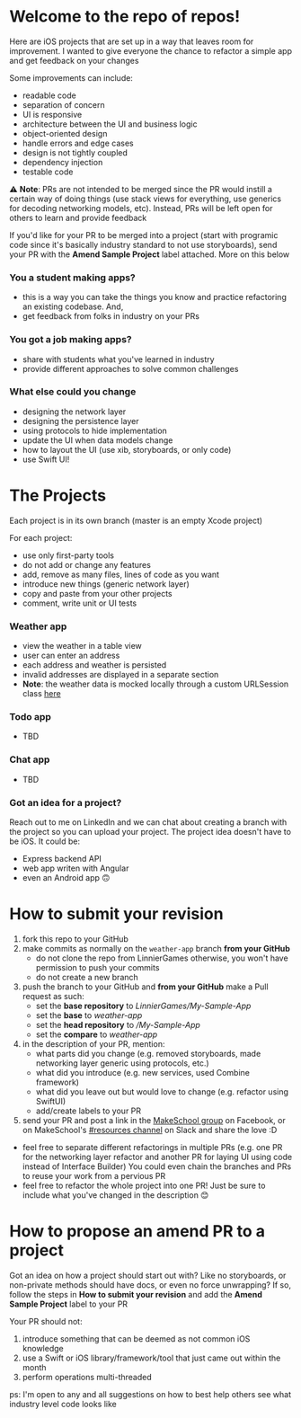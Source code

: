 # Welcome to the repo of repos!

Here are iOS projects that are set up in a way that leaves room for improvement. I wanted to give everyone the chance to refactor a simple app and get feedback on your changes

Some improvements can include:
- readable code
- separation of concern
- UI is responsive
- architecture between the UI and business logic
- object-oriented design
- handle errors and edge cases
- design is not tightly coupled
- dependency injection
- testable code

:warning: **Note**: PRs are not intended to be merged since the PR would instill a certain way of doing things (use stack views for everything, use generics for decoding networking models, etc). Instead, PRs will be left open for others to learn and provide feedback

If you'd like for your PR to be merged into a project (start with programic code since it's basically industry standard to not use storyboards), send your PR with the **Amend Sample Project** label attached. More on this below

### You a student making apps?

- this is a way you can take the things you know and practice refactoring an existing codebase. And,
- get feedback from folks in industry on your PRs

### You got a job making apps?

- share with students what you've learned in industry
- provide different approaches to solve common challenges

### What else could you change

- designing the network layer
- designing the persistence layer
- using protocols to hide implementation
- update the UI when data models change
- how to layout the UI (use xib, storyboards, or only code)
- use Swift UI!

# The Projects

Each project is in its own branch (master is an empty Xcode project)

For each project:
- use only first-party tools
- do not add or change any features
- add, remove as many files, lines of code as you want
- introduce new things (generic network layer)
- copy and paste from your other projects
- comment, write unit or UI tests

### Weather app
- view the weather in a table view
- user can enter an address
- each address and weather is persisted
- invalid addresses are displayed in a separate section
- **Note**: the weather data is mocked locally through a custom URLSession class [here](https://github.com/LinnierGames/My-Simple-App/blob/weather-app/My%20Simple%20App/URLSession%2BFake.swift)

### Todo app

- TBD

### Chat app

- TBD

### Got an idea for a project?

Reach out to me on LinkedIn and we can chat about creating a branch with the project so you can upload your project. The project idea doesn't have to be iOS. It could be:

- Express backend API
- web app writen with Angular
- even an Android app 🙃

# How to submit your revision

1. fork this repo to your GitHub
1. make commits as normally on the `weather-app` branch **from your GitHub** 
   - do not clone the repo from LinnierGames otherwise, you won't have permission to push your commits
   - do not create a new branch
1. push the branch to your GitHub and **from your GitHub** make a Pull request as such:
   - set the **base repository** to *LinnierGames/My-Sample-App*
   - set the **base** to *weather-app*
   - set the **head repository** to *<your GitHub username>/My-Sample-App*
   - set the **compare** to *weather-app*
1. in the description of your PR, mention:
   - what parts did you change (e.g. removed storyboards, made networking layer generic using protocols, etc.)
   - what did you introduce (e.g. new services, used Combine framework)
   - what did you leave out but would love to change (e.g. refactor using SwiftUI)
   - add/create labels to your PR
1. send your PR and post a link in the [MakeSchool group](https://www.facebook.com/groups/2046538988893010) on Facebook, or on MakeSchool's [#resources channel](https://app.slack.com/client/TBQLGLFL7/CR23T2BHV) on Slack and share the love :D

- feel free to separate different refactorings in multiple PRs (e.g. one PR for the networking layer refactor and another PR for laying UI using code instead of Interface Builder) You could even chain the branches and PRs to reuse your work from a pervious PR
- feel free to refactor the whole project into one PR! Just be sure to include what you've changed in the description 😊

# How to propose an amend PR to a project

Got an idea on how a project should start out with? Like no storyboards, or non-private methods should have docs, or even no force unwrapping? If so, follow the steps in **How to submit your revision** and add the **Amend Sample Project** label to your PR

Your PR should not:
1. introduce something that can be deemed as not common iOS knowledge
1. use a Swift or iOS library/framework/tool that just came out within the month
1. perform operations multi-threaded

ps: I'm open to any and all suggestions on how to best help others see what industry level code looks like
